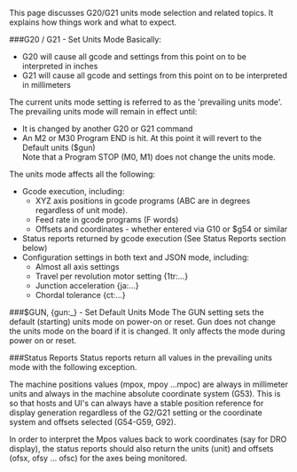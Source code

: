 This page discusses G20/G21 units mode selection and related topics. It explains how things work and what to expect.

###G20 / G21 - Set Units Mode
Basically:
* G20 will cause all gcode and settings from this point on to be interpreted in inches
* G21 will cause all gcode and settings from this point on to be interpreted in millimeters

The current units mode setting is referred to as the 'prevailing units mode'. The prevailing units mode will remain in effect until:
* It is changed by another G20 or G21 command
* An M2 or M30 Program END is hit. At this point it will revert to the Default units ($gun)<br>Note that a Program STOP (M0, M1) does not change the units mode.

The units mode affects all the following:
* Gcode execution, including:
  * XYZ axis positions in gcode programs (ABC are in degrees regardless of unit mode).
  * Feed rate in gcode programs (F words)
  * Offsets and coordinates - whether entered via G10 or $g54 or similar
* Status reports returned by gcode execution (See Status Reports section below)
* Configuration settings in both text and JSON mode, including:
  * Almost all axis settings
  * Travel per revolution motor setting {1tr:...} 
  * Junction acceleration {ja:...}
  * Chordal tolerance {ct:...}

###$GUN, {gun:_} - Set Default Units Mode
The GUN setting sets the default (starting) units mode on power-on or reset. Gun does not change the units mode on the board if it is changed. It only affects the mode during power on or reset. 

###Status Reports
Status reports return all values in the prevailing units mode with the following exception.

The machine positions values (mpox, mpoy ...mpoc) are always in millimeter units and always in the machine absolute coordinate system (G53). This is so that hosts and UI's can always have a stable position reference for display generation regardless of the G2/G21 setting or the coordinate system and offsets selected (G54-G59, G92). 

In order to interpret the Mpos values back to work coordinates (say for DRO display), the status reports should also return the units (unit) and offsets (ofsx, ofsy ... ofsc) for the axes being monitored.
